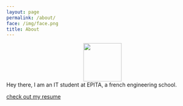 ```yaml
---
layout: page
permalink: /about/
face: /img/face.png
title: About
---
```



<a>
	<img class="img-circle" src="{{page.face}}" width="100" height="100" align="middle" style="display:block; margin:auto;"/>
</a>
Hey there,  
I am an IT student at EPITA, a french engineering school.

<a href="https://www.dropbox.com/home/CV/CV-UK?preview=cv.pdf" target="_blank">check out my resume</a>
